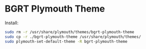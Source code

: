 # BGRT Plymouth Theme

Install:

```sh
sudo rm -r /usr/share/plymouth/themes/bgrt-plymouth-theme
sudo cp -r ./bgrt-plymouth-theme /usr/share/plymouth/themes/
sudo plymouth-set-default-theme -R bgrt-plymouth-theme
```
